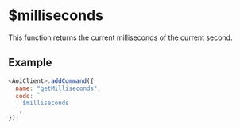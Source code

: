 # $milliseconds

This function returns the current milliseconds of the current second.

## Example

```js
<AoiClient>.addCommand({
  name: "getMilliseconds",
  code: `
    $milliseconds
  `,
});
```